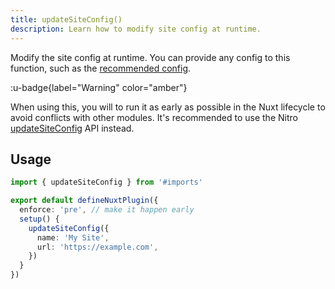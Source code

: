 ```yaml
---
title: updateSiteConfig()
description: Learn how to modify site config at runtime.
---
```


Modify the site config at runtime. You can provide any config to this function, such as the [recommended config](/docs/site-config/guides/setting-site-config).

:u-badge{label="Warning" color="amber"}

When using this, you will to run it as early as possible in the Nuxt lifecycle to avoid conflicts with other modules.
It's recommended to use the Nitro [updateSiteConfig](/docs/site-config/nitro-api/update-site-config) API instead.

## Usage

```ts [plugins/site-config.server.ts]
import { updateSiteConfig } from '#imports'

export default defineNuxtPlugin({
  enforce: 'pre', // make it happen early
  setup() {
    updateSiteConfig({
      name: 'My Site',
      url: 'https://example.com',
    })
  }
})
```
